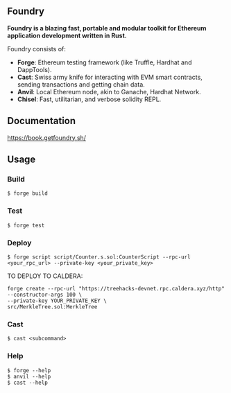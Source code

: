 ## Foundry

**Foundry is a blazing fast, portable and modular toolkit for Ethereum application development written in Rust.**

Foundry consists of:

-   **Forge**: Ethereum testing framework (like Truffle, Hardhat and DappTools).
-   **Cast**: Swiss army knife for interacting with EVM smart contracts, sending transactions and getting chain data.
-   **Anvil**: Local Ethereum node, akin to Ganache, Hardhat Network.
-   **Chisel**: Fast, utilitarian, and verbose solidity REPL.

## Documentation

https://book.getfoundry.sh/

## Usage

### Build

```shell
$ forge build
```

### Test

```shell
$ forge test
```

### Deploy

```shell
$ forge script script/Counter.s.sol:CounterScript --rpc-url <your_rpc_url> --private-key <your_private_key>
```

TO DEPLOY TO CALDERA:

```
forge create --rpc-url "https://treehacks-devnet.rpc.caldera.xyz/http" 
--constructor-args 100 \
--private-key YOUR_PRIVATE_KEY \
src/MerkleTree.sol:MerkleTree

```

### Cast

```shell
$ cast <subcommand>
```

### Help

```shell
$ forge --help
$ anvil --help
$ cast --help
```
